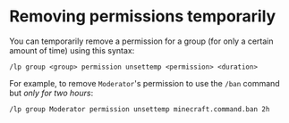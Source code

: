 # Removing permissions temporarily

You can temporarily remove a permission for a group (for only a certain amount
of time) using this syntax:

``` text
/lp group <group> permission unsettemp <permission> <duration>
```

For example, to remove `Moderator`'s permission to use the `/ban` command but
*only for two hours*:

``` text
/lp group Moderator permission unsettemp minecraft.command.ban 2h
```

